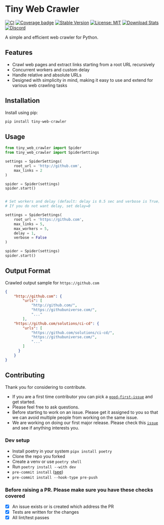 # Tiny Web Crawler

[![CI](https://github.com/indrajithi/tiny-web-crawler/actions/workflows/ci.yml/badge.svg?branch=master)](https://github.com/indrajithi/tiny-web-crawler/actions/workflows/ci.yml)
[![Coverage badge](https://img.shields.io/badge/dynamic/json?color=brightgreen&label=coverage&query=%24.message&url=https%3A%2F%2Fraw.githubusercontent.com%2Findrajithi%2Ftiny-web-crawler%2Fpython-coverage-comment-action-data%2Fendpoint.json)](https://htmlpreview.github.io/?https://github.com/indrajithi/tiny-web-crawler/blob/python-coverage-comment-action-data/htmlcov/index.html)
[![Stable Version](https://img.shields.io/pypi/v/tiny-web-crawler?label=stable)](https://pypi.org/project/tiny-web-crawler/#history)
[![License: MIT](https://img.shields.io/badge/License-MIT-yellow.svg)](https://opensource.org/licenses/MIT)
[![Download Stats](https://img.shields.io/pypi/dm/tiny-web-crawler)](https://pypistats.org/packages/tiny-web-crawler)
[![Discord](https://img.shields.io/badge/Discord-Join%20Us-7289DA?logo=discord&style=flat-square)](https://discord.gg/avfTZ7K2)


A simple and efficient web crawler for Python.


## Features

- Crawl web pages and extract links starting from a root URL recursively
- Concurrent workers and custom delay
- Handle relative and absolute URLs
- Designed with simplicity in mind, making it easy to use and extend for various web crawling tasks

## Installation

Install using pip:

```sh
pip install tiny-web-crawler
```

## Usage

```python
from tiny_web_crawler import Spider
from tiny_web_crawler import SpiderSettings

settings = SpiderSettings(
    root_url = 'http://github.com',
    max_links = 2
)

spider = Spider(settings)
spider.start()


# Set workers and delay (default: delay is 0.5 sec and verbose is True)
# If you do not want delay, set delay=0

settings = SpiderSettings(
    root_url = 'https://github.com',
    max_links = 5,
    max_workers = 5,
    delay = 1,
    verbose = False
)

spider = Spider(settings)
spider.start()

```


## Output Format

Crawled output sample for `https://github.com`

```json
{
    "http://github.com": {
        "urls": [
            "http://github.com/",
            "https://githubuniverse.com/",
            "..."
        ],
    "https://github.com/solutions/ci-cd": {
        "urls": [
            "https://github.com/solutions/ci-cd/",
            "https://githubuniverse.com/",
            "..."
        ]
      }
    }
}
```


## Contributing

Thank you for considering to contribute.

- If you are a first time contributor you can pick a [`good-first-issue`](https://github.com/indrajithi/tiny-web-crawler/issues?q=is%3Aopen+is%3Aissue+label%3A%22good+first+issue%22) and get started.
- Please feel free to ask questions.
- Before starting to work on an issue. Please get it assigned to you so that we can avoid multiple people from working on the same issue.
- We are working on doing our first major release. Please check this [`issue`](https://github.com/indrajithi/tiny-web-crawler/issues/24) and see if anything interests you.

### Dev setup

- Install poetry in your system `pipx install poetry`
- Clone the repo you forked
- Create a venv or use `poetry shell`
- Run `poetry install --with dev`
- `pre-commit install` ([see](https://github.com/indrajithi/tiny-web-crawler/issues/23))
- `pre-commit install --hook-type pre-push`

### Before raising a PR. Please make sure you have these checks covered

- [x] An issue exists or is created which address the PR
- [x] Tests are written for the changes
- [x] All lint/test passes
